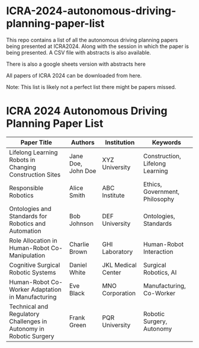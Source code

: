 # ICRA-2024-autonomous-driving-planning-paper-list
This repo contains a list of all the autonomous driving planning papers being presented at ICRA2024. Along with the session in which the paper is being presented. A CSV file with abstracts is also available.

There is also a google sheets version with abstracts here

All papers of ICRA 2024 can be downloaded from here.

Note: This list is likely not a perfect list there might be papers missed.

# ICRA 2024 Autonomous Driving Planning Paper List

| Paper Title                                                   | Authors            | Institution       | Keywords                       |
|---------------------------------------------------------------|--------------------|-------------------|--------------------------------|
| Lifelong Learning Robots in Changing Construction Sites       | Jane Doe, John Doe | XYZ University    | Construction, Lifelong Learning|
| Responsible Robotics                                          | Alice Smith        | ABC Institute     | Ethics, Government, Philosophy |
| Ontologies and Standards for Robotics and Automation          | Bob Johnson        | DEF University    | Ontologies, Standards          |
| Role Allocation in Human-Robot Co-Manipulation                | Charlie Brown      | GHI Laboratory    | Human-Robot Interaction        |
| Cognitive Surgical Robotic Systems                            | Daniel White       | JKL Medical Center| Surgical Robotics, AI          |
| Human-Robot Co-Worker Adaptation in Manufacturing             | Eve Black          | MNO Corporation   | Manufacturing, Co-Worker       |
| Technical and Regulatory Challenges in Autonomy in Robotic Surgery | Frank Green     | PQR University    | Robotic Surgery, Autonomy      |

